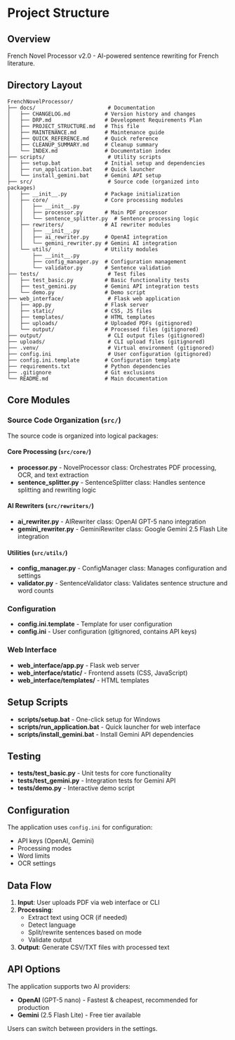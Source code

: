# Project Structure

## Overview
French Novel Processor v2.0 - AI-powered sentence rewriting for French literature.

## Directory Layout

```
FrenchNovelProcessor/
├── docs/                       # Documentation
│   ├── CHANGELOG.md           # Version history and changes
│   ├── DRP.md                 # Development Requirements Plan
│   ├── PROJECT_STRUCTURE.md   # This file
│   ├── MAINTENANCE.md         # Maintenance guide
│   ├── QUICK_REFERENCE.md     # Quick reference
│   ├── CLEANUP_SUMMARY.md     # Cleanup summary
│   └── INDEX.md               # Documentation index
├── scripts/                    # Utility scripts
│   ├── setup.bat              # Initial setup and dependencies
│   ├── run_application.bat    # Quick launcher
│   └── install_gemini.bat     # Gemini API setup
├── src/                        # Source code (organized into packages)
│   ├── __init__.py            # Package initialization
│   ├── core/                  # Core processing modules
│   │   ├── __init__.py
│   │   ├── processor.py       # Main PDF processor
│   │   └── sentence_splitter.py  # Sentence processing logic
│   ├── rewriters/             # AI rewriter modules
│   │   ├── __init__.py
│   │   ├── ai_rewriter.py     # OpenAI integration
│   │   └── gemini_rewriter.py # Gemini AI integration
│   └── utils/                 # Utility modules
│       ├── __init__.py
│       ├── config_manager.py  # Configuration management
│       └── validator.py       # Sentence validation
├── tests/                      # Test files
│   ├── test_basic.py          # Basic functionality tests
│   ├── test_gemini.py         # Gemini API integration tests
│   └── demo.py                # Demo script
├── web_interface/              # Flask web application
│   ├── app.py                 # Flask server
│   ├── static/                # CSS, JS files
│   ├── templates/             # HTML templates
│   ├── uploads/               # Uploaded PDFs (gitignored)
│   └── output/                # Processed files (gitignored)
├── output/                     # CLI output files (gitignored)
├── uploads/                    # CLI upload files (gitignored)
├── .venv/                      # Virtual environment (gitignored)
├── config.ini                  # User configuration (gitignored)
├── config.ini.template        # Configuration template
├── requirements.txt           # Python dependencies
├── .gitignore                 # Git exclusions
└── README.md                  # Main documentation

```

## Core Modules

### Source Code Organization (`src/`)

The source code is organized into logical packages:

#### Core Processing (`src/core/`)
- **processor.py** - NovelProcessor class: Orchestrates PDF processing, OCR, and text extraction
- **sentence_splitter.py** - SentenceSplitter class: Handles sentence splitting and rewriting logic

#### AI Rewriters (`src/rewriters/`)
- **ai_rewriter.py** - AIRewriter class: OpenAI GPT-5 nano integration
- **gemini_rewriter.py** - GeminiRewriter class: Google Gemini 2.5 Flash Lite integration

#### Utilities (`src/utils/`)
- **config_manager.py** - ConfigManager class: Manages configuration and settings
- **validator.py** - SentenceValidator class: Validates sentence structure and word counts

### Configuration
- **config.ini.template** - Template for user configuration
- **config.ini** - User configuration (gitignored, contains API keys)

### Web Interface
- **web_interface/app.py** - Flask web server
- **web_interface/static/** - Frontend assets (CSS, JavaScript)
- **web_interface/templates/** - HTML templates

## Setup Scripts

- **scripts/setup.bat** - One-click setup for Windows
- **scripts/run_application.bat** - Quick launcher for web interface
- **scripts/install_gemini.bat** - Install Gemini API dependencies

## Testing

- **tests/test_basic.py** - Unit tests for core functionality
- **tests/test_gemini.py** - Integration tests for Gemini API
- **tests/demo.py** - Interactive demo script

## Configuration

The application uses `config.ini` for configuration:
- API keys (OpenAI, Gemini)
- Processing modes
- Word limits
- OCR settings

## Data Flow

1. **Input**: User uploads PDF via web interface or CLI
2. **Processing**: 
   - Extract text using OCR (if needed)
   - Detect language
   - Split/rewrite sentences based on mode
   - Validate output
3. **Output**: Generate CSV/TXT files with processed text

## API Options

The application supports two AI providers:
- **OpenAI** (GPT-5 nano) - Fastest & cheapest, recommended for production
- **Gemini** (2.5 Flash Lite) - Free tier available

Users can switch between providers in the settings.
